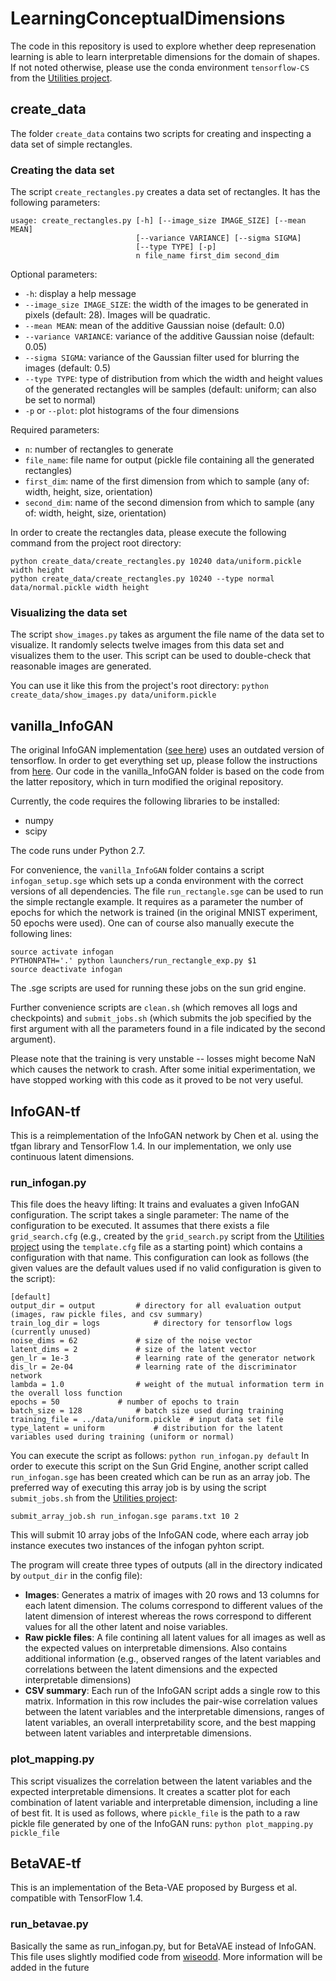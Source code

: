 # LearningConceptualDimensions

The code in this repository is used to explore whether deep represenation learning is able to learn interpretable dimensions for the domain of shapes. If not noted otherwise, please use the conda environment `tensorflow-CS` from the [Utilities project](https://github.com/lbechberger/Utilities).

## create_data

The folder `create_data` contains two scripts for creating and inspecting a data set of simple rectangles.

### Creating the data set

The script `create_rectangles.py` creates a data set of rectangles. It has the following parameters:
```
usage: create_rectangles.py [-h] [--image_size IMAGE_SIZE] [--mean MEAN]
                            [--variance VARIANCE] [--sigma SIGMA]
                            [--type TYPE] [-p]
                            n file_name first_dim second_dim
```
Optional parameters:
* `-h`: display a help message
* `--image_size IMAGE_SIZE`: the width of the images to be generated in pixels (default: 28). Images will be quadratic. 
* `--mean MEAN`: mean of the additive Gaussian noise (default: 0.0)
* `--variance VARIANCE`: variance of the additive Gaussian noise (default: 0.05)
* `--sigma SIGMA`: variance of the Gaussian filter used for blurring the images (default: 0.5)
* `--type TYPE`: type of distribution from which the width and height values of the generated rectangles will be samples (default: uniform; can also be set to normal)
* `-p` or `--plot`: plot histograms of the four dimensions

Required parameters:
* `n`: number of rectangles to generate
* `file_name`: file name for output (pickle file containing all the generated rectangles)
* `first_dim`: name of the first dimension from which to sample (any of: width, height, size, orientation)
* `second_dim`: name of the second dimension from which to sample (any of: width, height, size, orientation)

In order to create the rectangles data, please execute the following command from the project root directory:
```
python create_data/create_rectangles.py 10240 data/uniform.pickle width height
python create_data/create_rectangles.py 10240 --type normal data/normal.pickle width height
```

### Visualizing the data set
The script `show_images.py` takes as argument the file name of the data set to visualize. It randomly selects twelve images from this data set and visualizes them to the user. This script can be used to double-check that reasonable images are generated.

You can use it like this from the project's root directory:
```python create_data/show_images.py data/uniform.pickle```

## vanilla_InfoGAN
The original InfoGAN implementation ([see here](https://github.com/openai/infogan)) uses an outdated version of tensorflow. In order to get everything set up, please follow the instructions from [here](https://github.com/felixblind/InfoGAN-for-Shapes/). Our code in the vanilla_InfoGAN folder is based on the code from the latter repository, which in turn modified the original repository.

Currently, the code requires the following libraries to be installed:
* numpy
* scipy

The code runs under Python 2.7.

For convenience, the `vanilla_InfoGAN` folder contains a script `infogan_setup.sge` which sets up a conda environment with the correct versions of all dependencies. The file `run_rectangle.sge` can be used to run the simple rectangle example. It requires as a parameter the number of epochs for which the network is trained (in the original MNIST experiment, 50 epochs were used). One can of course also manually execute the following lines:

```
source activate infogan
PYTHONPATH='.' python launchers/run_rectangle_exp.py $1
source deactivate infogan
```
The .sge scripts are used for running these jobs on the sun grid engine.

Further convenience scripts are `clean.sh` (which removes all logs and checkpoints) and `submit_jobs.sh` (which submits the job specified by the first argument with all the parameters found in a file indicated by the second argument).

Please note that the training is very unstable -- losses might become NaN which causes the network to crash. After some initial experimentation, we have stopped working with this code as it proved to be not very useful.

## InfoGAN-tf

This is a reimplementation of the InfoGAN network by Chen et al. using the tfgan library and TensorFlow 1.4. In our implementation, we only use continuous latent dimensions.

### run_infogan.py

This file does the heavy lifting: It trains and evaluates a given InfoGAN configuration. The script takes a single parameter: The name of the configuration to be executed. It assumes that there exists a file `grid_search.cfg` (e.g., created by the `grid_search.py` script from the [Utilities project](https://github.com/lbechberger/Utilities) using the `template.cfg` file as a starting point) which contains a configuration with that name. This configuration can look as follows (the given values are the default values used if no valid configuration is given to the script):

```
[default]
output_dir = output			# directory for all evaluation output (images, raw pickle files, and csv summary)
train_log_dir = logs			# directory for tensorflow logs (currently unused)
noise_dims = 62				# size of the noise vector
latent_dims = 2				# size of the latent vector
gen_lr = 1e-3				# learning rate of the generator network
dis_lr = 2e-04				# learning rate of the discriminator network
lambda = 1.0				# weight of the mutual information term in the overall loss function
epochs = 50				# number of epochs to train
batch_size = 128			# batch size used during training
training_file = ../data/uniform.pickle	# input data set file
type_latent = uniform			# distribution for the latent variables used during training (uniform or normal)
```

You can execute the script as follows: `python run_infogan.py default`
In order to execute this script on the Sun Grid Engine, another script called `run_infogan.sge` has been created which can be run as an array job. The preferred way of executing this array job is by using the script `submit_jobs.sh` from the [Utilities project](https://github.com/lbechberger/Utilities):
```
submit_array_job.sh run_infogan.sge params.txt 10 2
```
This will submit 10 array jobs of the InfoGAN code, where each array job instance executes two instances of the infogan pyhton script.

The program will create three types of outputs (all in the directory indicated by `output_dir` in the config file):
* **Images**: Generates a matrix of images with 20 rows and 13 columns for each latent dimension. The colums correspond to different values of the latent dimension of interest whereas the rows correspond to different values for all the other latent and noise variables.
* **Raw pickle files**: A file contining all latent values for all images as well as the expected values on interpretable dimensions. Also contains additional information (e.g., observed ranges of the latent variables and correlations between the latent dimensions and the expected interpretable dimensions)
* **CSV summary**: Each run of the InfoGAN script adds a single row to this matrix. Information in this row includes the pair-wise correlation values between the latent variables and the interpretable dimensions, ranges of latent variables, an overall interpretability score, and the best mapping between latent variables and interpretable dimensions.

### plot_mapping.py

This script visualizes the correlation between the latent variables and the expected interpretable dimensions. It creates a scatter plot for each combination of latent variable and interpretable dimension, including a line of best fit. It is used as follows, where `pickle_file` is the path to a raw pickle file generated by one of the InfoGAN runs:
```python plot_mapping.py pickle_file```

## BetaVAE-tf

This is an implementation of the Beta-VAE proposed by Burgess et al. compatible with TensorFlow 1.4. 

### run_betavae.py

Basically the same as run_infogan.py, but for BetaVAE instead of InfoGAN. This file uses slightly modified code from [wiseodd](https://github.com/wiseodd/generative-models/blob/master/VAE/vanilla_vae/vae_tensorflow.py). 
More information will be added in the future
